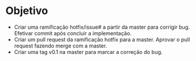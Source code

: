 # Objetivo

- Criar uma ramificação hotfix/issue# a partir da master para corrigir bug. Efetivar commit após concluir a implementação.
- Criar um pull request da ramificação hotfix para a master. Aprovar o pull request fazendo merge com a master.
- Criar uma tag v0.1 na master para marcar a correção do bug.
